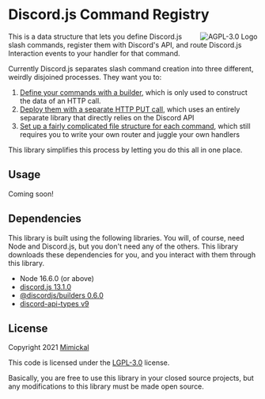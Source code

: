 # Discord.js Command Registry

<a href="LICENSE.md"><img align="right" alt="AGPL-3.0 Logo"
src="https://www.gnu.org/graphics/lgplv3-with-text-154x68.png">
</a>

This is a data structure that lets you define Discord.js slash commands,
register them with Discord's API, and route Discord.js Interaction events to
your handler for that command.

Currently Discord.js separates slash command creation into three different,
weirdly disjoined processes. They want you to:
1. [Define your commands with a builder](https://github.com/discordjs/builders/blob/main/docs/examples/Slash%20Command%20Builders.md),
which is only used to construct the data of an HTTP call.
1. [Deploy them with a separate HTTP PUT call](https://discordjs.guide/creating-your-bot/creating-commands.html#command-deployment-script),
which uses an entirely separate library that directly relies on the Discord API
1. [Set up a fairly complicated file structure for each command](https://github.com/discordjs/builders/blob/main/docs/examples/Slash%20Command%20Builders.md),
which still requires you to write your own router and juggle your own handlers

This library simplifies this process by letting you do this all in one place.

## Usage

Coming soon!

## Dependencies

This library is built using the following libraries. You will, of course, need
Node and Discord.js, but you don't need any of the others. This library
downloads these dependencies for you, and you interact with them through this
library.

- Node 16.6.0 (or above)
- [discord.js 13.1.0](https://discord.js.org/#/docs/main/13.1.0/general/welcome)
- [@discordjs/builders 0.6.0](https://www.npmjs.com/package/@discordjs/builders)
- [discord-api-types v9](https://www.npmjs.com/package/discord-api-types)

## License

Copyright 2021 [Mimickal](https://github.com/Mimickal)

This code is licensed under the
[LGPL-3.0](https://www.gnu.org/licenses/lgpl-3.0-standalone.html) license.

Basically, you are free to use this library in your closed source projects, but
any modifications to this library must be made open source.

